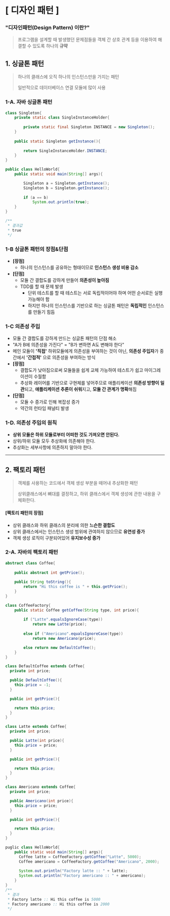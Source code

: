 # [ 디자인 패턴 ]

### "디자인패턴(Design Pattern) 이란?"
> 프로그램을 설계할 때 발생했던 문제점들을 객체 간 상호 관계 등을 이용하여 해결할 수 있도록
> 하나의 **규약**

## 1. 싱글톤 패턴
> 하나의 클래스에 오직 하나의 인스턴스만을 가지는 패턴
> 
> 일반적으로 데이터베이스 연결 모듈에 많이 사용

### 1-A. 자바 싱글톤 패턴
```java
class Singleton{
    private static class SingleInstanceHolder{
        
        private static final Singleton INSTANCE = new Singleton();
    }
    
    public static Singleton getInstance(){
        
        return SingleInstanceHolder.INSTANCE;
    }
}

public class HelloWorld{
    public static void main(String[] args){

        Singleton a = Singleton.getInstance();
        Singleton b = Singleton.getInstance();
        
        if (a == b)
            System.out.println(true);
    }
}

/**
 * 결과값
 * true
 */
```

### 1-B 싱글톤 패턴의 장점&단점
- **[장점]**
  - 하나의 인스턴스를 공유하는 형태이므로 **인스턴스 생성 비용 감소**
- **[단점]**
  - 모듈 간 결합도를 강하게 만들어 **의존성이 높아짐**
  - TDD를 할 때 문제 발생
    - 단위 테스트를 할 때 테스트는 서로 독립적이어야 하며 어떤 순서로든 실행 가능해야 함
    - 하지만 하나의 인스턴스를 기반으로 하는 싱글톤 패턴은 **독립적인** 인스턴스를 만들기 힘듬

### 1-C 의존성 주입
- 모듈 간 결합도를 강하게 만드는 싱글톤 패턴의 단점 해소
- "A가 B에 의존성을 가진다" = "B가 변하면 A도 변해야 한다"
- 메인 모듈이 **'직접'** 하위모듈에게 의존성을 부여하는 것이 아닌, **의존성 주입자**가 중간에서 **'간접적'** 으로 의존성을 부여하는 방식
- **[장점]**
  - 결합도가 낮아짐으로써 모듈들을 쉽게 교체 가능하여 테스트가 쉽고 마이그레이션이 수월함
  - 추상화 레이어를 기반으로 구현체를 넣어주므로 애플리케이션 **의존성 방향이 일관**되고, **애플리케이션 추론이 쉬워**지고, **모듈 간 관계가 명확**해짐
- **[단점]**
  - 모듈 수 증가로 인해 복잡성 증가
  - 약간의 런타임 패널티 발생

### 1-D. 의존성 주입의 원칙
- **상위 모듈은 하위 모듈로부터 어떠한 것도 가져오면 안된다.**
- 상위/하위 모듈 모두 추상화에 의존해야 한다.
- 추상화는 세부사항에 의존하지 말아야 한다.

---

## 2. 팩토리 패턴
> 객체를 사용하는 코드에서 객체 생성 부분을 떼어내 추상화한 패턴
> 
> 상위클래스에서 뼈대를 결정하고, 하위 클래스에서 객체 생성에 관한 내용을 구체화한다.

#### [팩토리 패턴의 장점]
- 상위 클래스와 하위 클래스의 분리에 의한 **느슨한 결합도**
- 상위 클래스에서는 인스턴스 생성 범위에 관여하지 않으므로 **유연성 증가**
- 객체 생성 로직이 구분되어있어 **유지보수성 증가**

### 2-A. 자바의 팩토리 패턴
```java
abstract class Coffee{
    
    public abstract int getPrice();
    
    public String toString(){
        return "Hi this coffee is " + this.getPrice();
    }
}

class CoffeeFactory{
    public static Coffee getCoffee(String type, int price){
        
        if ("Latte".equalsIgnoreCase(type))
            return new Latte(price);
        
        else if ("Americano".equalsIgnoreCase(type))
            return new Americano(price);

        else return new DefaultCoffee();
    }
}

class DefaultCoffee extends Coffee{
  private int price;

  public DefaultCoffee(){
    this.price = -1;
  }

  public int getPrice(){

    return this.price;
  }
}

class Latte extends Coffee{
  private int price;

  public Latte(int price){
    this.price = price;
  }

  public int getPrice(){

    return this.price;
  }
}

class Americano extends Coffee{
  private int price;

  public Americano(int price){
    this.price = price;
  }

  public int getPrice(){

    return this.price;
  }
}

puglic class HelloWorld{
    public static void main(String[] args){
      Coffee latte = CoffeeFactory.getCoffee("Latte", 5000);
      Coffee americano = CoffeeFactory.getCoffee("Americano", 2000);
      
      System.out.println("Factory latte :: " + latte);
      System.out.println("Factory americano :: " + americano);
    }
}
/**
 * 결과
 * Factory latte :: Hi this coffee is 5000
 * Factory americano :: Hi this coffee is 2000
 */
```